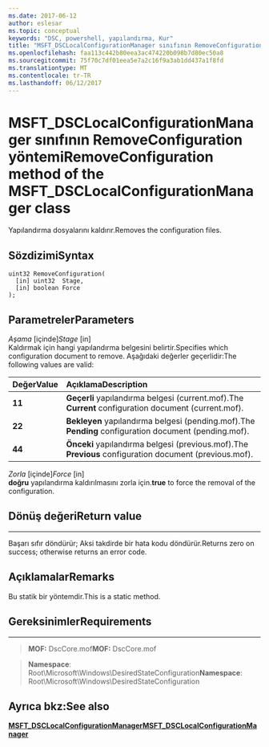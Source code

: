 ```yaml
---
ms.date: 2017-06-12
author: eslesar
ms.topic: conceptual
keywords: "DSC, powershell, yapılandırma, Kur"
title: "MSFT_DSCLocalConfigurationManager sınıfının RemoveConfiguration yöntemi"
ms.openlocfilehash: faa113c442b80eea3ac474220b098b7d80ec50a8
ms.sourcegitcommit: 75f70c7df01eea5e7a2c16f9a3ab1dd437a1f8fd
ms.translationtype: MT
ms.contentlocale: tr-TR
ms.lasthandoff: 06/12/2017
---
```

# <a name="removeconfiguration-method-of-the-msftdsclocalconfigurationmanager-class"></a><span data-ttu-id="0fc33-103">MSFT_DSCLocalConfigurationManager sınıfının RemoveConfiguration yöntemi</span><span class="sxs-lookup"><span data-stu-id="0fc33-103">RemoveConfiguration method of the MSFT_DSCLocalConfigurationManager class</span></span>

<span data-ttu-id="0fc33-104">Yapılandırma dosyalarını kaldırır.</span><span class="sxs-lookup"><span data-stu-id="0fc33-104">Removes the configuration files.</span></span>

<a name="syntax"></a><span data-ttu-id="0fc33-105">Sözdizimi</span><span class="sxs-lookup"><span data-stu-id="0fc33-105">Syntax</span></span>
------

```mof
uint32 RemoveConfiguration(
  [in] uint32  Stage,
  [in] boolean Force
);
```

<a name="parameters"></a><span data-ttu-id="0fc33-106">Parametreler</span><span class="sxs-lookup"><span data-stu-id="0fc33-106">Parameters</span></span>
----------

<span data-ttu-id="0fc33-107">*Aşama* \[içinde\]</span><span class="sxs-lookup"><span data-stu-id="0fc33-107">*Stage* \[in\]</span></span>  
<span data-ttu-id="0fc33-108">Kaldırmak için hangi yapılandırma belgesini belirtir.</span><span class="sxs-lookup"><span data-stu-id="0fc33-108">Specifies which configuration document to remove.</span></span> <span data-ttu-id="0fc33-109">Aşağıdaki değerler geçerlidir:</span><span class="sxs-lookup"><span data-stu-id="0fc33-109">The following values are valid:</span></span>

|<span data-ttu-id="0fc33-110">Değer</span><span class="sxs-lookup"><span data-stu-id="0fc33-110">Value</span></span> |<span data-ttu-id="0fc33-111">Açıklama</span><span class="sxs-lookup"><span data-stu-id="0fc33-111">Description</span></span> |
|:--- |:---|
|<span data-ttu-id="0fc33-112">**1**</span><span class="sxs-lookup"><span data-stu-id="0fc33-112">**1**</span></span> | <span data-ttu-id="0fc33-113">**Geçerli** yapılandırma belgesi (current.mof).</span><span class="sxs-lookup"><span data-stu-id="0fc33-113">The **Current** configuration document (current.mof).</span></span> |
|<span data-ttu-id="0fc33-114">**2**</span><span class="sxs-lookup"><span data-stu-id="0fc33-114">**2**</span></span> | <span data-ttu-id="0fc33-115">**Bekleyen** yapılandırma belgesi (pending.mof).</span><span class="sxs-lookup"><span data-stu-id="0fc33-115">The **Pending** configuration document (pending.mof).</span></span>  |
|<span data-ttu-id="0fc33-116">**4**</span><span class="sxs-lookup"><span data-stu-id="0fc33-116">**4**</span></span> | <span data-ttu-id="0fc33-117">**Önceki** yapılandırma belgesi (previous.mof).</span><span class="sxs-lookup"><span data-stu-id="0fc33-117">The **Previous** configuration document (previous.mof).</span></span> |

<span data-ttu-id="0fc33-118">*Zorla* \[içinde\]</span><span class="sxs-lookup"><span data-stu-id="0fc33-118">*Force* \[in\]</span></span>  
<span data-ttu-id="0fc33-119">**doğru** yapılandırma kaldırılmasını zorla için.</span><span class="sxs-lookup"><span data-stu-id="0fc33-119">**true** to force the removal of the configuration.</span></span>

## <a name="return-value"></a><span data-ttu-id="0fc33-120">Dönüş değeri</span><span class="sxs-lookup"><span data-stu-id="0fc33-120">Return value</span></span>
------------

<span data-ttu-id="0fc33-121">Başarı sıfır döndürür; Aksi takdirde bir hata kodu döndürür.</span><span class="sxs-lookup"><span data-stu-id="0fc33-121">Returns zero on success; otherwise returns an error code.</span></span>

## <a name="remarks"></a><span data-ttu-id="0fc33-122">Açıklamalar</span><span class="sxs-lookup"><span data-stu-id="0fc33-122">Remarks</span></span>

<span data-ttu-id="0fc33-123">Bu statik bir yöntemdir.</span><span class="sxs-lookup"><span data-stu-id="0fc33-123">This is a static method.</span></span>

## <a name="requirements"></a><span data-ttu-id="0fc33-124">Gereksinimler</span><span class="sxs-lookup"><span data-stu-id="0fc33-124">Requirements</span></span>
------------
><span data-ttu-id="0fc33-125">**MOF:** DscCore.mof</span><span class="sxs-lookup"><span data-stu-id="0fc33-125">**MOF:** DscCore.mof</span></span>

><span data-ttu-id="0fc33-126">**Namespace**: Root\Microsoft\Windows\DesiredStateConfiguration</span><span class="sxs-lookup"><span data-stu-id="0fc33-126">**Namespace**: Root\Microsoft\Windows\DesiredStateConfiguration</span></span>


## <a name="see-also"></a><span data-ttu-id="0fc33-127">Ayrıca bkz:</span><span class="sxs-lookup"><span data-stu-id="0fc33-127">See also</span></span>


[<span data-ttu-id="0fc33-128">**MSFT_DSCLocalConfigurationManager**</span><span class="sxs-lookup"><span data-stu-id="0fc33-128">**MSFT_DSCLocalConfigurationManager**</span></span>](msft-dsclocalconfigurationmanager.md)


 

 



